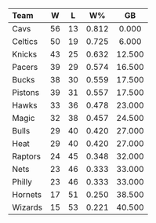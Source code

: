 | Team                             |  W  |  L  |  W%   |   GB   |
|:---------------------------------|:---:|:---:|:-----:|:------:|
| [](/r/clevelandcavs) Cavs        | 56  | 13  | 0.812 | 0.000  |
| [](/r/bostonceltics) Celtics     | 50  | 19  | 0.725 | 6.000  |
| [](/r/nyknicks) Knicks           | 43  | 25  | 0.632 | 12.500 |
| [](/r/pacers) Pacers             | 39  | 29  | 0.574 | 16.500 |
| [](/r/mkebucks) Bucks            | 38  | 30  | 0.559 | 17.500 |
| [](/r/detroitpistons) Pistons    | 39  | 31  | 0.557 | 17.500 |
| [](/r/atlantahawks) Hawks        | 33  | 36  | 0.478 | 23.000 |
| [](/r/orlandomagic) Magic        | 32  | 38  | 0.457 | 24.500 |
| [](/r/chicagobulls) Bulls        | 29  | 40  | 0.420 | 27.000 |
| [](/r/heat) Heat                 | 29  | 40  | 0.420 | 27.000 |
| [](/r/torontoraptors) Raptors    | 24  | 45  | 0.348 | 32.000 |
| [](/r/gonets) Nets               | 23  | 46  | 0.333 | 33.000 |
| [](/r/sixers) Philly             | 23  | 46  | 0.333 | 33.000 |
| [](/r/charlottehornets) Hornets  | 17  | 51  | 0.250 | 38.500 |
| [](/r/washingtonwizards) Wizards | 15  | 53  | 0.221 | 40.500 |